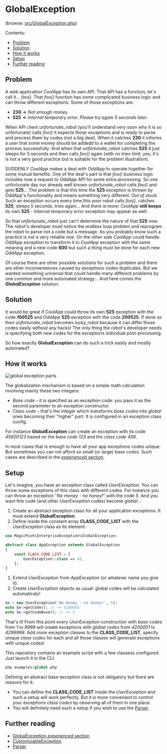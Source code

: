 # GlobalException

(browse: [src/GlobalException.php](../../../../src/GlobalException.php))

Contents:
- [Problem](#problem)
- [Solution](#solution)
- [How it works](#how-it-works)
- [Setup](#setup)
- [Further reading](#further-reading)

## Problem

A web application _CoolApp_ has its own API. That API has a function; let's call it... _foo()_. That _foo()_ function
has some complicated business logic and can throw different exceptions. Some of those exceptions are:
- **230** => _Not enough money._
- **525** => _Internal temporary error. Please try again 5 seconds later._

When API client _unfortunate_robot_ (you'll understand very soon why it is so unfortunate) calls _foo()_ it expects
those exceptions and is ready to parse and process them by codes (not a big deal). When it catches **230** it informs a
user that some money should be addedd to a wallet for completing the process successfully. And when that
_unfortunate_robot_  catches **525** it just sleeps for 5 seconds and then calls _foo()_ again (with no tries limit;
yes, it's is not a very good practice but is suitable for the problem illustration).

SUDDENLY _CoolApp_ makes a deal with _OddApp_ to operate together for some mutual benefits. One of the deal's part is
that _foo()_ business logic includes now a request to _OddApp_ API for some extra processing.
So one unfortunate day our already well known _unfortunate_robot_ calls _foo()_ and gets **525**... The problem is that
this time the **525** exception is thrown by _OddApp_'s functionality and means something very different: _Out of
stock_. Such an exception occurs every time this poor robot calls _foo()_, catches **525**, sleeps 5 seconds, tries
again... And there is more: _CoolApp_ **still keeps** its own **525** - _Internal temporary error_ exception may appear
as well.

So that _unfortunate_robot_ just can't determine the nature of that **525** now. The robot's developer must notice
the endless loop problem and reprogram the robot to parse not a code but a message. As you probably know such a
practice is not a very reliable one. On the other side _CoolApp_ could handle _OddApp_ exception to transform it to
_CoolApp_ exception with the same meaning and a new code **600** but such a thing must be done for each new _OddApp_
exception.

Of course there are other possible solutions for such a problem and there are other inconveniences caused by exceptions
codes duplicates. But we wanted something universal that could handle many different problems by one common and more
automated strategy... And here comes the _**GlobalException**_ solution.

## Solution

It would be great if _CoolApp_ could throw its own **525** exception with the code _**1**_**00525** and _OddApp_
**525** exception with the code _**2**_**00525**. If done so then _unfortunate_robot_ becomes _lucky_robot_ because it
can differ those codes easily without any hacks! The only thing the robot's developer needs is specifying both new
codes for the exceptions individual post-processing.

So how exactly **GlobalException** can do such a trick easily and mostly automated?

## How it works

![global exception parts]()

The globalization mechanism is based on a simple math calculation involving mainly these two integers:
- _Base code_ - it is specified as an exception code: you pass it as the second parameter to an exception constructor.
- _Class code_ - that's the integer which transforms _base codes_ into _global_ ones becoming their "higher" part.
It is configured in an exception class config.

For instance **GlobalException** can create an exception with its code _45600123_ based on the _base code_ _123_ and
the _class code_ _456_.

In most cases that is enough to have all your app exceptions codes unique. But sometimes you can not afford so small
(or large) _base codes_. Such cases are described in the [_experienced_ section]().

## Setup

Let's imagine, you have an exception class called _UserException_. You can throw some exceptions of this class with
different codes. For instance you can throw an exception "_No money - no honey!_" with the code _5_. And you want
this code (and other _UserException_ codes) become _global_...

1. Create an abstract exception class for all your application exceptions. It must extend **GlobalException**.
1. Define inside the constant array **CLASS_CODE_LIST** with the _UserException_ class as its element:
```php
use MagicPush\EnterpriseException\GlobalException;

abstract class AppException extends GlobalException
{
    const CLASS_CODE_LIST = [
        UserException::class => 42,
    ];
}
```
1. Extend _UserException_ from _AppException_ (or whatever name you give it).
1. Create _UserException_ objects as usual: global codes will be calculated automaticaly!
```php
$e = new UserException('No money - no honey!', 5);
echo $e->getCode(); // >> 4200005
echo $e->getCodeBase(); // >> 5
```

That's it! From this point every _UserException_ construction with _base codes_ from _1_ to _9999_ will create
exceptions with _global codes_ from _4200001_ to _4299999_. Add more exception classes to the  **CLASS_CODE_LIST**,
specify unique _class codes_ for each and all those classes will generate exceptions with unique codes!

This repository contains an example script with a few classess configured. Just launch it in the CLI:
```php
php examples/global.php
```

Defining an abstract base exception class is not obligatory but there are reasons for it:
- You can define the **CLASS_CODE_LIST** inside the _UserException_ and such a setup will work perfectly.
But it is more convenient to control your exceptions _class codes_ by observing all of them in one place.
- You will definitely need such a setup if you wish to use the [Parser](parser.md).

## Further reading

- [GlobalException _experienced_ section]()
- [CustomizableException](customizable-exception.md)
- [Parser](parser.md)
